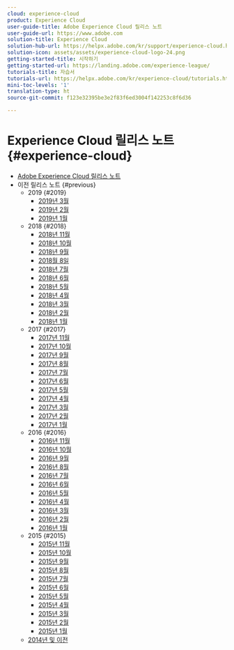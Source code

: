 ```yaml
---
cloud: experience-cloud
product: Experience Cloud
user-guide-title: Adobe Experience Cloud 릴리스 노트
user-guide-url: https://www.adobe.com
solution-title: Experience Cloud
solution-hub-url: https://helpx.adobe.com/kr/support/experience-cloud.html
solution-icon: assets/assets/experience-cloud-logo-24.png
getting-started-title: 시작하기
getting-started-url: https://landing.adobe.com/experience-league/
tutorials-title: 자습서
tutorials-url: https://helpx.adobe.com/kr/experience-cloud/tutorials.html
mini-toc-levels: '1'
translation-type: ht
source-git-commit: f123e32395be3e2f83f6ed3004f142253c8f6d36

---
```



# Experience Cloud 릴리스 노트 {#experience-cloud}

+ [Adobe Experience Cloud 릴리스 노트](current.md)
+ 이전 릴리스 노트 {#previous}
   + 2019 {#2019}
      + [2019년 3월](c-legacy-releases/2019/03072019.md)
      + [2019년 2월](c-legacy-releases/2019/02072019.md)
      + [2019년 1월](c-legacy-releases/2019/01172019.md)
   + 2018 {#2018}
      + [2018년 11월](c-legacy-releases/2018/11012018.md)
      + [2018년 10월](c-legacy-releases/2018/10112018.md)
      + [2018년 9월](c-legacy-releases/2018/09132018.md)
      + [2018월 8일](c-legacy-releases/2018/08092018.md)
      + [2018년 7월](c-legacy-releases/2018/07192018.md)
      + [2018년 6월](c-legacy-releases/2018/06142018.md)
      + [2018년 5월](c-legacy-releases/2018/05102018.md)
      + [2018년 4월](c-legacy-releases/2018/04122018.md)
      + [2018년 3월](c-legacy-releases/2018/03082018.md)
      + [2018년 2월](c-legacy-releases/2018/02082018.md)
      + [2018년 1월](c-legacy-releases/2018/01182018.md)
   + 2017 {#2017}
      + [2017년 11월](c-legacy-releases/2017/11092017.md)
      + [2017년 10월](c-legacy-releases/2017/10262017.md)
      + [2017년 9월](c-legacy-releases/2017/09212017.md)
      + [2017년 8월](c-legacy-releases/2017/08172017.md)
      + [2017년 7월](c-legacy-releases/2017/07202017.md)
      + [2017년 6월](c-legacy-releases/2017/06082017.md)
      + [2017년 5월](c-legacy-releases/2017/05182017.md)
      + [2017년 4월 ](c-legacy-releases/2017/04202017.md)
      + [2017년 3월](c-legacy-releases/2017/03092017.md)
      + [2017년 2월](c-legacy-releases/2017/02162017.md)
      + [2017년 1월](c-legacy-releases/2017/01192017.md)
   + 2016 {#2016}
      + [2016년 11월](c-legacy-releases/2016/11102016.md)
      + [2016년 10월](c-legacy-releases/2016/10202016.md)
      + [2016년 9월](c-legacy-releases/2016/09152016.md)
      + [2016년 8월](c-legacy-releases/2016/08182016.md)
      + [2016년 7월](c-legacy-releases/2016/07212016.md)
      + [2016년 6월](c-legacy-releases/2016/06162016.md)
      + [2016년 5월](c-legacy-releases/2016/05192016.md)
      + [2016년 4월 ](c-legacy-releases/2016/04212016.md)
      + [2016년 3월](c-legacy-releases/2016/03172016.md)
      + [2016년 2월](c-legacy-releases/2016/02182016.md)
      + [2016년 1월](c-legacy-releases/2016/01212016.md)
   + 2015 {#2015}
      + [2015년 11월](c-legacy-releases/2015/11052015.md)
      + [2015년 10월](c-legacy-releases/2015/10152015.md)
      + [2015년 9월](c-legacy-releases/2015/09172015.md)
      + [2015년 8월](c-legacy-releases/2015/08202015.md)
      + [2015년 7월](c-legacy-releases/2015/07162015.md)
      + [2015년 6월](c-legacy-releases/2015/06182015.md)
      + [2015년 5월](c-legacy-releases/2015/05212015.md)
      + [2015년 4월](c-legacy-releases/2015/04162015.md)
      + [2015년 3월](c-legacy-releases/2015/03192015.md)
      + [2015년 2월](c-legacy-releases/2015/02192015.md)
      + [2015년 1월](c-legacy-releases/2015/01152015.md)
   + [2014년 및 이전](c-legacy-releases/2014-earlier.md)
